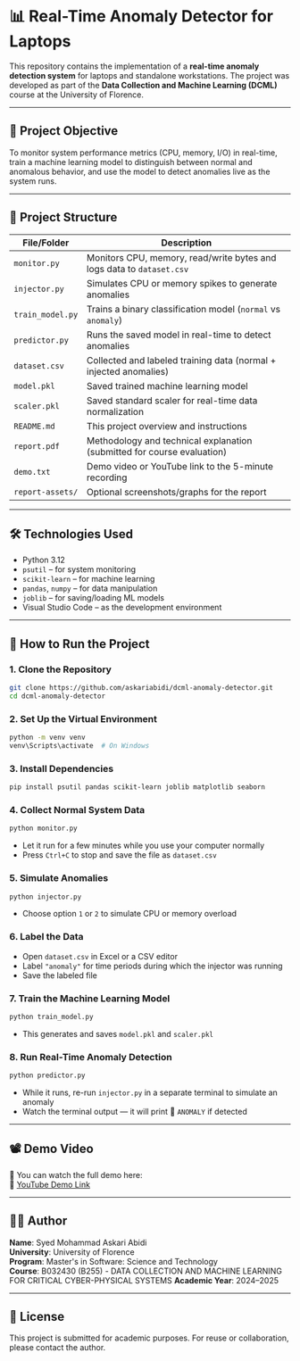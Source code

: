 # 📊 Real-Time Anomaly Detector for Laptops

This repository contains the implementation of a **real-time anomaly detection system** for laptops and standalone workstations. The project was developed as part of the **Data Collection and Machine Learning (DCML)** course at the University of Florence.

---

## 🎯 Project Objective

To monitor system performance metrics (CPU, memory, I/O) in real-time, train a machine learning model to distinguish between normal and anomalous behavior, and use the model to detect anomalies live as the system runs.

---

## 🧱 Project Structure

| File/Folder       | Description                                                                 |
|-------------------|-----------------------------------------------------------------------------|
| `monitor.py`      | Monitors CPU, memory, read/write bytes and logs data to `dataset.csv`      |
| `injector.py`     | Simulates CPU or memory spikes to generate anomalies                       |
| `train_model.py`  | Trains a binary classification model (`normal` vs `anomaly`)               |
| `predictor.py`    | Runs the saved model in real-time to detect anomalies                      |
| `dataset.csv`     | Collected and labeled training data (normal + injected anomalies)          |
| `model.pkl`       | Saved trained machine learning model                                       |
| `scaler.pkl`      | Saved standard scaler for real-time data normalization                     |
| `README.md`       | This project overview and instructions                                     |
| `report.pdf`      | Methodology and technical explanation (submitted for course evaluation)    |
| `demo.txt`        | Demo video or YouTube link to the 5-minute recording                       |
| `report-assets/`  | Optional screenshots/graphs for the report                                 |

---

## 🛠️ Technologies Used

- Python 3.12
- `psutil` – for system monitoring
- `scikit-learn` – for machine learning
- `pandas`, `numpy` – for data manipulation
- `joblib` – for saving/loading ML models
- Visual Studio Code – as the development environment

---

## 🚀 How to Run the Project

### 1. Clone the Repository

```bash
git clone https://github.com/askariabidi/dcml-anomaly-detector.git
cd dcml-anomaly-detector
```

### 2. Set Up the Virtual Environment

```bash
python -m venv venv
venv\Scripts\activate  # On Windows
```

### 3. Install Dependencies

```bash
pip install psutil pandas scikit-learn joblib matplotlib seaborn
```

### 4. Collect Normal System Data

```bash
python monitor.py
```

- Let it run for a few minutes while you use your computer normally  
- Press `Ctrl+C` to stop and save the file as `dataset.csv`

### 5. Simulate Anomalies

```bash
python injector.py
```

- Choose option `1` or `2` to simulate CPU or memory overload

### 6. Label the Data

- Open `dataset.csv` in Excel or a CSV editor
- Label `"anomaly"` for time periods during which the injector was running
- Save the labeled file

### 7. Train the Machine Learning Model

```bash
python train_model.py
```

- This generates and saves `model.pkl` and `scaler.pkl`

### 8. Run Real-Time Anomaly Detection

```bash
python predictor.py
```

- While it runs, re-run `injector.py` in a separate terminal to simulate an anomaly
- Watch the terminal output — it will print 🚨 `ANOMALY` if detected

---

## 📽️ Demo Video

🎥 You can watch the full demo here:  
🔗 [YouTube Demo Link](https://youtu.be/y3zZkiE3Odk)

---

## 🧑‍🎓 Author

**Name**: Syed Mohammad Askari Abidi  
**University**: University of Florence  
**Program**: Master's in Software: Science and Technology  
**Course**: B032430 (B255) - DATA COLLECTION AND MACHINE LEARNING FOR CRITICAL CYBER-PHYSICAL SYSTEMS
**Academic Year**: 2024–2025  

---

## 📝 License

This project is submitted for academic purposes. For reuse or collaboration, please contact the author.
